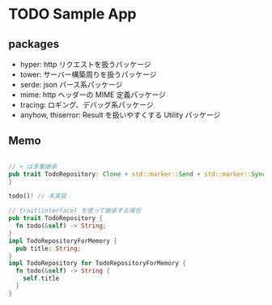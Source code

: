 # TODO Sample App

## packages

- hyper: http リクエストを扱うパッケージ
- tower: サーバー構築周りを扱うパッケージ
- serde: json パース系パッケージ
- mime: http ヘッダーの MIME 定義パッケージ
- tracing: ロギング、デバッグ系パッケージ
- anyhow, thiserror: Result を扱いやすくする Utility パッケージ

## Memo

```rust

// + は多重継承
pub trait TodoRepository: Clone + std::marker::Send + std::marker::Sync + 'static {
}

todo()! // 未実装

// trait(interface) を使って継承する場合
pub trait TodoRepository {
  fn todo(&self) -> String;
}
impl TodoRepositoryForMemory {
  pub title: String;
}
impl TodoRepository for TodoRepositoryForMemory {
  fn todo(&self) -> String {
    self.title
  }
}
```
